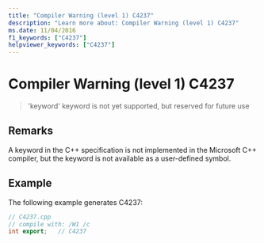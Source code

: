 ```yaml
---
title: "Compiler Warning (level 1) C4237"
description: "Learn more about: Compiler Warning (level 1) C4237"
ms.date: 11/04/2016
f1_keywords: ["C4237"]
helpviewer_keywords: ["C4237"]
---
```

# Compiler Warning (level 1) C4237

> 'keyword' keyword is not yet supported, but reserved for future use

## Remarks

A keyword in the C++ specification is not implemented in the Microsoft C++ compiler, but the keyword is not available as a user-defined symbol.

## Example

The following example generates C4237:

```cpp
// C4237.cpp
// compile with: /W1 /c
int export;   // C4237
```
